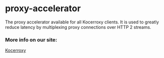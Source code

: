 # proxy-accelerator
The proxy accelerator available for all Kocerroxy clients. It is used to greatly reduce latency by multiplexing proxy connections over HTTP 2 streams.


### More info on our site:
[Kocerroxy](https://kocerroxy.com)
